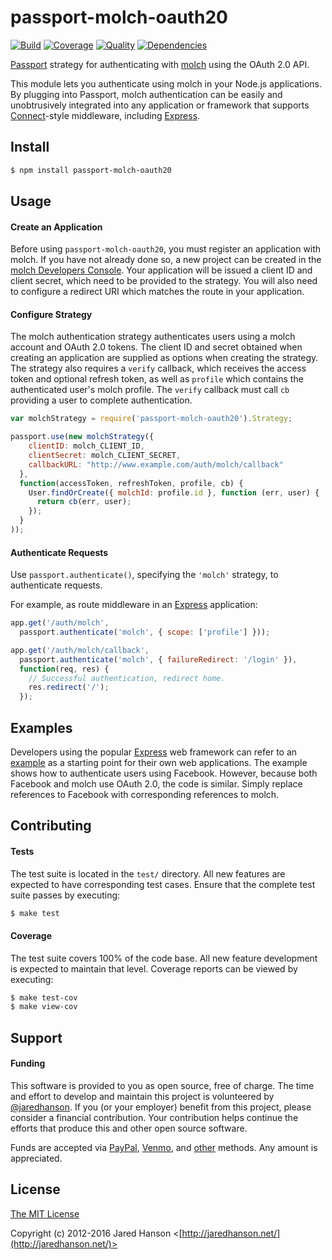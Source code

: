 # passport-molch-oauth20

[![Build](https://img.shields.io/travis/jaredhanson/passport-molch-oauth2.svg)](https://travis-ci.org/jaredhanson/passport-molch-oauth2)
[![Coverage](https://img.shields.io/coveralls/jaredhanson/passport-molch-oauth2.svg)](https://coveralls.io/r/jaredhanson/passport-molch-oauth2)
[![Quality](https://img.shields.io/codeclimate/github/jaredhanson/passport-molch-oauth2.svg?label=quality)](https://codeclimate.com/github/jaredhanson/passport-molch-oauth2)
[![Dependencies](https://img.shields.io/david/jaredhanson/passport-molch-oauth2.svg)](https://david-dm.org/jaredhanson/passport-molch-oauth2)


[Passport](http://passportjs.org/) strategy for authenticating with [molch](http://www.molch.com/)
using the OAuth 2.0 API.

This module lets you authenticate using molch in your Node.js applications.
By plugging into Passport, molch authentication can be easily and
unobtrusively integrated into any application or framework that supports
[Connect](http://www.senchalabs.org/connect/)-style middleware, including
[Express](http://expressjs.com/).

## Install

```bash
$ npm install passport-molch-oauth20
```

## Usage

#### Create an Application

Before using `passport-molch-oauth20`, you must register an application with
molch.  If you have not already done so, a new project can be created in the
[molch Developers Console](https://console.developers.molch.com/).
Your application will be issued a client ID and client secret, which need to be
provided to the strategy.  You will also need to configure a redirect URI which
matches the route in your application.

#### Configure Strategy

The molch authentication strategy authenticates users using a molch account
and OAuth 2.0 tokens.  The client ID and secret obtained when creating an
application are supplied as options when creating the strategy.  The strategy
also requires a `verify` callback, which receives the access token and optional
refresh token, as well as `profile` which contains the authenticated user's
molch profile.  The `verify` callback must call `cb` providing a user to
complete authentication.

```javascript
var molchStrategy = require('passport-molch-oauth20').Strategy;

passport.use(new molchStrategy({
    clientID: molch_CLIENT_ID,
    clientSecret: molch_CLIENT_SECRET,
    callbackURL: "http://www.example.com/auth/molch/callback"
  },
  function(accessToken, refreshToken, profile, cb) {
    User.findOrCreate({ molchId: profile.id }, function (err, user) {
      return cb(err, user);
    });
  }
));
```

#### Authenticate Requests

Use `passport.authenticate()`, specifying the `'molch'` strategy, to
authenticate requests.

For example, as route middleware in an [Express](http://expressjs.com/)
application:

```javascript
app.get('/auth/molch',
  passport.authenticate('molch', { scope: ['profile'] }));

app.get('/auth/molch/callback', 
  passport.authenticate('molch', { failureRedirect: '/login' }),
  function(req, res) {
    // Successful authentication, redirect home.
    res.redirect('/');
  });
  ```

## Examples

Developers using the popular [Express](http://expressjs.com/) web framework can
refer to an [example](https://github.com/passport/express-4.x-facebook-example)
as a starting point for their own web applications.  The example shows how to
authenticate users using Facebook.  However, because both Facebook and molch
use OAuth 2.0, the code is similar.  Simply replace references to Facebook with
corresponding references to molch.

## Contributing

#### Tests

The test suite is located in the `test/` directory.  All new features are
expected to have corresponding test cases.  Ensure that the complete test suite
passes by executing:

```bash
$ make test
```

#### Coverage

The test suite covers 100% of the code base.  All new feature development is
expected to maintain that level.  Coverage reports can be viewed by executing:

```bash
$ make test-cov
$ make view-cov
```

## Support

#### Funding

This software is provided to you as open source, free of charge.  The time and
effort to develop and maintain this project is volunteered by [@jaredhanson](https://github.com/jaredhanson).
If you (or your employer) benefit from this project, please consider a financial
contribution.  Your contribution helps continue the efforts that produce this
and other open source software.

Funds are accepted via [PayPal](https://paypal.me/jaredhanson), [Venmo](https://venmo.com/jaredhanson),
and [other](http://jaredhanson.net/pay) methods.  Any amount is appreciated.

## License

[The MIT License](http://opensource.org/licenses/MIT)

Copyright (c) 2012-2016 Jared Hanson <[http://jaredhanson.net/](http://jaredhanson.net/)>
